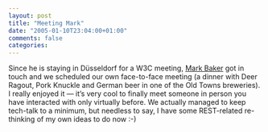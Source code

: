 ```yaml
---
layout: post
title: "Meeting Mark"
date: "2005-01-10T23:04:00+01:00"
comments: false
categories: 
---
```


<p>Since he is staying in D&#252;sseldorf for a W3C meeting, <a href="http://www.markbaker.ca">Mark Baker</a> got in touch and we scheduled our own face-to-face meeting (a dinner with Deer Ragout, Pork Knuckle and German beer in one of the Old Towns breweries). I really enjoyed it &#8212; it&#8217;s very cool to finally meet someone in person you have interacted with only virtually before. We actually managed to keep tech-talk to a minimum, but needless to say, I have some REST-related re-thinking of my own ideas to do now :-)</p>


